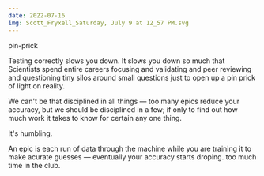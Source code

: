```yaml
---
date: 2022-07-16
img: Scott_Fryxell_Saturday, July 9 at 12_57 PM.svg
---
```


pin-prick

Testing correctly slows you down. It slows you down so much that Scientists spend entire careers focusing and validating and peer reviewing and questioning tiny silos around small questions just to open up a pin prick of light on reality.

We can't be that disciplined in all things — too many epics reduce your accuracy, but we should be disciplined in a few; if only to find out how much work it takes to know for certain any one thing.

It's humbling.

An epic is each run of data through the machine while you are training it to make acurate guesses — eventually your accuracy starts droping. too much time in the club.
